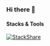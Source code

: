 ### Hi there 👋

<!--
**rollsover/rollsover** is a ✨ _special_ ✨ repository because its `README.md` (this file) appears on your GitHub profile.

Here are some ideas to get you started:

- 🔭 I’m currently working on ...
- 🌱 I’m currently learning ...
- 👯 I’m looking to collaborate on ...
- 🤔 I’m looking for help with ...
- 💬 Ask me about ...
- 📫 How to reach me: ...
- 😄 Pronouns: ...
- ⚡ Fun fact: ...
-->

#### Stacks & Tools

<a data-theme="dark" data-layers="1,2,3,4" data-stack-embed="true" href="https://embed.stackshare.io/stacks/embed/948fc81bb4a101e7c477130c7734fc"></a><script async src="https://cdn1.stackshare.io/javascripts/client-code.js" charset="utf-8"></script>

[![StackShare](http://img.shields.io/badge/tech-stack-0690fa.svg?style=flat)](https://stackshare.io/rollsover/my-stack)
